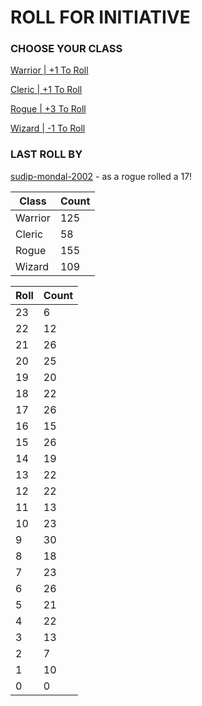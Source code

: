 # ROLL FOR INITIATIVE
### CHOOSE YOUR CLASS

[Warrior | +1 To Roll](https://github.com/benjaminsampica/benjaminsampica/issues/new?title=roll%7Cwarrior&body=Just+click+%27Submit+new+issue%27.)

[Cleric | +1 To Roll](https://github.com/benjaminsampica/benjaminsampica/issues/new?title=roll%7Ccleric&body=Just+click+%27Submit+new+issue%27.)

[Rogue | +3 To Roll](https://github.com/benjaminsampica/benjaminsampica/issues/new?title=roll%7Crogue&body=Just+click+%27Submit+new+issue%27.)

[Wizard | -1 To Roll](https://github.com/benjaminsampica/benjaminsampica/issues/new?title=roll%7Cwizard&body=Just+click+%27Submit+new+issue%27.)
### LAST ROLL BY
[sudip-mondal-2002](https://www.github.com/sudip-mondal-2002) - as a rogue rolled a 17!

|Class|Count|
|-|-|
|Warrior|125|
|Cleric|58|
|Rogue|155|
|Wizard|109|

|Roll|Count|
|-|-|
|23|6
|22|12
|21|26
|20|25
|19|20
|18|22
|17|26
|16|15
|15|26
|14|19
|13|22
|12|22
|11|13
|10|23
|9|30
|8|18
|7|23
|6|26
|5|21
|4|22
|3|13
|2|7
|1|10
|0|0
